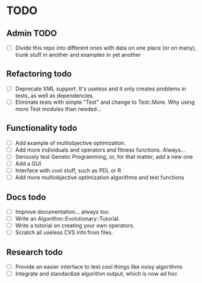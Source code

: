 TODO
====

Admin TODO
---

* [ ] Divide this repo into different ones with data on one place (or on many), trunk stuff in another and examples in yet another

Refactoring todo
---
* [ ] Deprecate XML support. It's useless and it only creates problems in
   tests, as well as dependencies.
* [ ] Eliminate tests with simple "Test" and change to Test::More. Why using more Test modules than needed... 

Functionality todo
---

* [ ] Add example of multiobjective optimization.
* [ ] Add more individuals and operators and fitness functions. Always...
* [ ] Seriously test Genetic Programming, or, for that matter, add a new one
* [ ] Add a GUI
* [ ] Interface with cool stuff, such as PDL or R
* [ ] Add more multiobjective optimization algorithms and test functions

Docs todo
--

* [ ] Improve documentation... always too.
* [ ] Write an Algorithm::Evolutionary::Tutorial.
* [ ] Write a tutorial on creating your own operators.
* [ ] Scratch all useless CVS info from files.

Research todo
---

* [ ] Provide an easier interface to test cool things like noisy algorithms
* [ ] Integrate and standardize algorithm output, which is now ad hoc
